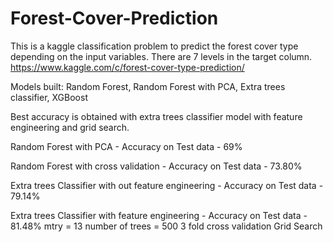 # Forest-Cover-Prediction

This is a kaggle classification problem to predict the forest cover type depending on the input variables. There are 7 levels in the target column.
https://www.kaggle.com/c/forest-cover-type-prediction/

Models built: Random Forest, Random Forest with PCA, Extra trees classifier, XGBoost

Best accuracy is obtained with extra trees classifier model with feature engineering and grid search.

Random Forest with PCA - Accuracy on Test data - 69%

Random Forest with cross validation - Accuracy on Test data - 73.80%

Extra trees Classifier with out feature engineering - Accuracy on Test data - 79.14%

Extra trees Classifier with feature engineering - Accuracy on Test data - 81.48%
mtry = 13
number of trees = 500
3 fold cross validation
Grid Search
